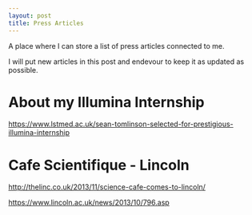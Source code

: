 ```yaml
---
layout: post
title: Press Articles
---
```

A place where I can store a list of press articles connected to me. 

I will put new articles in this post and endevour to keep it as updated as possible. 

# About my Illumina Internship
https://www.lstmed.ac.uk/sean-tomlinson-selected-for-prestigious-illumina-internship

# Cafe Scientifique - Lincoln
http://thelinc.co.uk/2013/11/science-cafe-comes-to-lincoln/

https://www.lincoln.ac.uk/news/2013/10/796.asp
